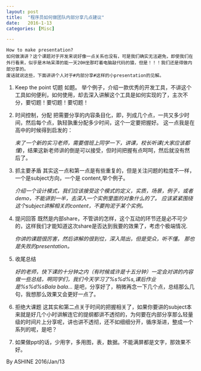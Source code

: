 ```yaml
---
layout: post
title:  "程序员如何做团队内部分享几点建议"
date:   2016-1-13 
categories: [Misc]

---
```


	How to make presentation?
	如何做演讲？这个课题对于开发来说好像一点关系也没有，可是我们确实无法避免，即使我们在外行看来，似乎是木呐呆滞的能一天20H坐那盯着电脑敲代码的猿，但是！！！我们还是得做内部分享的。
	废话就说这些，下面讲讲个人对于#内部分享#这样的小presentation的见解。

1. Keep the point 切题
如题。
举个例子，介绍一款优秀的开发工具，不讲这个工具如何便利，如何使用，却去深入讲解这个工具是如何实现的了，主次不分，要切题！要切题！要切题！
2. 时间控制，分配
把需要分享的内容条目化，即，列成几个点，一共又多少时间，然后每个点，孰轻孰重分配多少时间，这个一定要把握好。
这一点我是在高中的时候得到启发的：

	*来了一个新的实习老师，需要借班上同学一下，讲课，校长听课(大家应该都懂)*，结果这新老师讲的倒是可以接受，但时间把握有点呵呵，然后就没有然后了。
3. 抓主要矛盾
其实这一点和第一点是有些重复的，但是关注问题的粒度不一样，一个是subject方向，一个是 content,举个例子。

	*介绍一个设计模式，我们应该接受这个模式的定义，实质，场景，例子，或者demo，不能讲到一半，去深入一个实例里面的对象什么的了。  应该紧紧围绕这个subject讲解相关的content，不要拘泥于某个实例。*
4. 提问回答
既然是内部share，不管讲的怎样，这个互动的环节还是必不可少的，这样我们才能知道这次share是否达到我要的效果了，考虑个极端情况.

	*你讲的课题很厉害，然后讲解的很到位，深入简出，但是受众，听不懂。
 那也是失败的presentation。*
5. 收尾总结

	*好的老师，快下课的十分钟之内（有时候或许是十五分钟）一定会对讲的内容做一些总结，啊同学们，我们今天学习了%s%d%s,课后作业是%s%d%sBala bala...*
是吧，分享好了，稍微再念一下几个点，总结那么几句，我想那么效果又会更好一点了。
6. 拒绝大课题
这其实和第二点关于时间的把握相关了，如果你要讲的subject本来就是好几个小时讲解连它的提纲都讲不透彻的，为何要在内部分享那么轻量级的时间片上分享呢，讲也讲不透彻，还不如细细分开，循序渐进，整成一个系列的呢，是吧？
7. 如果做ppt的话，少用字，多用图，表，数据。不能满屏都是文字，那效果不好。
 
By ASHINE
2016/Jan/13

 



